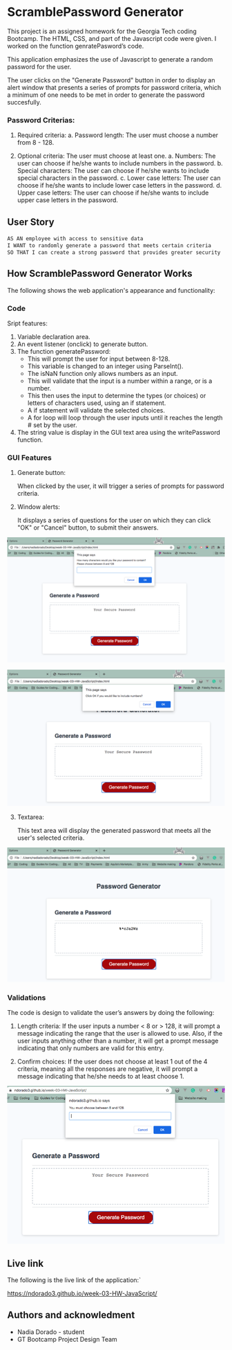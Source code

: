 # ScramblePassword Generator

This project is an assigned homework for the Georgia Tech coding Bootcamp. The HTML, CSS, and part of the Javascript code were given. I worked on the function genratePasword’s code.

This application emphasizes the use of Javascript to generate a random password for the user.

The user clicks on the "Generate Password" button in order to display an alert window that presents a series of prompts for password criteria, which a minimum of one needs to be met in order to generate the password succesfully.

### Password Criterias:

1. Required criteria:
   a. Password length: The user must choose a number from 8 - 128.

2. Optional criteria: The user must choose at least one.
   a. Numbers: The user can choose if he/she wants to include numbers in the password.
   b. Special characters: The user can choose if he/she wants to include special characters in the password.
   c. Lower case letters: The user can choose if he/she wants to include lower case letters in the password.
   d. Upper case letters: The user can choose if he/she wants to include upper case letters in the password.

## User Story

```
AS AN employee with access to sensitive data
I WANT to randomly generate a password that meets certain criteria
SO THAT I can create a strong password that provides greater security
```

## How ScramblePassword Generator Works

The following shows the web application's appearance and functionality:

### Code

Sript features:

1.  Variable declaration area.
2.  An event listener (onclick) to generate button.
3.  The function generatePassword:
    - This will prompt the user for input between 8-128.
    - This variable is changed to an integer using ParseInt().
    - The isNaN function only allows numbers as an input.
    - This will validate that the input is a number within a range, or is a number.
    - This then uses the input to determine the types (or choices) or letters of characters used, using an
      if statement.
    - A if statement will validate the selected choices.
    - A for loop will loop through the user inputs until it reaches the length # set by the user.
4.  The string value is display in the GUI text area using the writePassword function.

### GUI Features

1. Generate button:

   When clicked by the user, it will trigger a series of prompts for password criteria.

2. Window alerts:

   It displays a series of questions for the user on which they can click "OK" or "Cancel" button, to submit their answers.

![This application displays a red button called "Generate Password".](./assets/img/Step1.png)

![The window alert displays a question with 2 buttons "cancel" and "ok".](./assets/img/Step2.png)

3.  Textarea:

    This text area will display the generated password that meets all the user's selected criteria.

![Final password display in the textarea.](./assets/img/Step3.png)

### Validations

The code is design to validate the user’s answers by doing the following:

1. Length criteria:
   If the user inputs a number < 8 or > 128, it will prompt a message indicating the range that the user is allowed to use. Also, if the user inputs anything other than a number, it will get a prompt message indicating that only numbers are valid for this entry.

2. Confirm choices:
   If the user does not choose at least 1 out of the 4 criteria, meaning all the responses are negative, it will prompt a message indicating that he/she needs to at least choose 1.

![Validation message displying on the window alert.](./assets/img/Step4.png)

## Live link

The following is the live link of the application:`

https://ndorado3.github.io/week-03-HW-JavaScript/

## Authors and acknowledment

- Nadia Dorado - student
- GT Bootcamp Project Design Team

